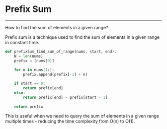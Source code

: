 # Prefix Sum

---

How to find the sum of elements in a given range?

Prefix sum is a technique used to find the sum of elements in a given range in constant time.

```python
def prefixSum_find_sum_of_range(nums, start, end):
    N = len(nums)
    prefix = [nums[0]]
    
    for n in nums[1:]:
        prefix.append(prefix[-1] + n)

    if start == 0:
        return prefix[end]
    else:
        return prefix[end] - prefix[start - 1]
    
    return prefix
```

This is useful when we need to query the sum of elements in a given range multiple times - reducing the time complexity from O(n) to O(1).
